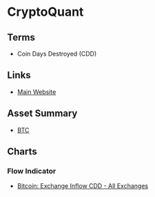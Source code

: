 # CryptoQuant

## Terms

- Coin Days Destroyed (CDD)

## Links

- [Main Website](https://cryptoquant.com)

## Asset Summary

- [BTC](https://cryptoquant.com/asset/btc/summary)

## Charts

### Flow Indicator

- [Bitcoin: Exchange Inflow CDD - All Exchanges](https://cryptoquant.com/asset/btc/chart/flow-indicator/exchange-inflow-cdd?exchange=all_exchange&window=DAY&sma=0&ema=0&priceScale=log&metricScale=linear&chartStyle=line)
